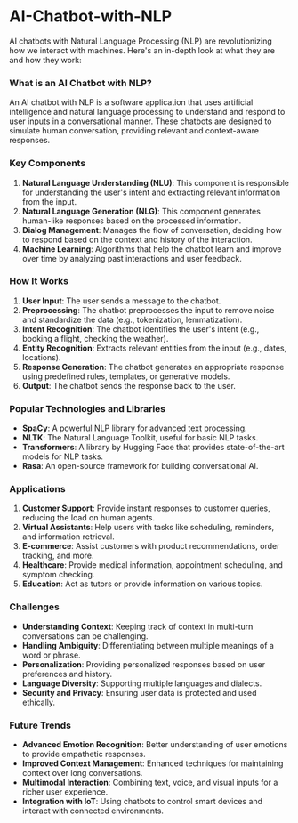# AI-Chatbot-with-NLP

AI chatbots with Natural Language Processing (NLP) are revolutionizing how we interact with machines. Here's an in-depth look at what they are and how they work:

### What is an AI Chatbot with NLP?
An AI chatbot with NLP is a software application that uses artificial intelligence and natural language processing to understand and respond to user inputs in a conversational manner. These chatbots are designed to simulate human conversation, providing relevant and context-aware responses.

### Key Components
1. **Natural Language Understanding (NLU)**: This component is responsible for understanding the user's intent and extracting relevant information from the input.
2. **Natural Language Generation (NLG)**: This component generates human-like responses based on the processed information.
3. **Dialog Management**: Manages the flow of conversation, deciding how to respond based on the context and history of the interaction.
4. **Machine Learning**: Algorithms that help the chatbot learn and improve over time by analyzing past interactions and user feedback.

### How It Works
1. **User Input**: The user sends a message to the chatbot.
2. **Preprocessing**: The chatbot preprocesses the input to remove noise and standardize the data (e.g., tokenization, lemmatization).
3. **Intent Recognition**: The chatbot identifies the user's intent (e.g., booking a flight, checking the weather).
4. **Entity Recognition**: Extracts relevant entities from the input (e.g., dates, locations).
5. **Response Generation**: The chatbot generates an appropriate response using predefined rules, templates, or generative models.
6. **Output**: The chatbot sends the response back to the user.

### Popular Technologies and Libraries
- **SpaCy**: A powerful NLP library for advanced text processing.
- **NLTK**: The Natural Language Toolkit, useful for basic NLP tasks.
- **Transformers**: A library by Hugging Face that provides state-of-the-art models for NLP tasks.
- **Rasa**: An open-source framework for building conversational AI.

### Applications
1. **Customer Support**: Provide instant responses to customer queries, reducing the load on human agents.
2. **Virtual Assistants**: Help users with tasks like scheduling, reminders, and information retrieval.
3. **E-commerce**: Assist customers with product recommendations, order tracking, and more.
4. **Healthcare**: Provide medical information, appointment scheduling, and symptom checking.
5. **Education**: Act as tutors or provide information on various topics.

### Challenges
- **Understanding Context**: Keeping track of context in multi-turn conversations can be challenging.
- **Handling Ambiguity**: Differentiating between multiple meanings of a word or phrase.
- **Personalization**: Providing personalized responses based on user preferences and history.
- **Language Diversity**: Supporting multiple languages and dialects.
- **Security and Privacy**: Ensuring user data is protected and used ethically.

### Future Trends
- **Advanced Emotion Recognition**: Better understanding of user emotions to provide empathetic responses.
- **Improved Context Management**: Enhanced techniques for maintaining context over long conversations.
- **Multimodal Interaction**: Combining text, voice, and visual inputs for a richer user experience.
- **Integration with IoT**: Using chatbots to control smart devices and interact with connected environments.

